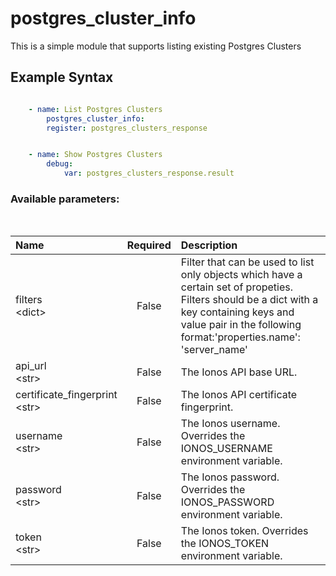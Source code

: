 # postgres_cluster_info

This is a simple module that supports listing existing Postgres Clusters

## Example Syntax


```yaml

    - name: List Postgres Clusters
        postgres_cluster_info:
        register: postgres_clusters_response


    - name: Show Postgres Clusters
        debug:
            var: postgres_clusters_response.result

```
### Available parameters:
&nbsp;

| Name | Required | Description |
| :--- | :---: | :--- |
| filters<br /><span>\<dict\></span> | False | Filter that can be used to list only objects which have a certain set of propeties. Filters should be a dict with a key containing keys and value pair in the following format:'properties.name': 'server_name' |
| api_url<br /><span>\<str\></span> | False | The Ionos API base URL. |
| certificate_fingerprint<br /><span>\<str\></span> | False | The Ionos API certificate fingerprint. |
| username<br /><span>\<str\></span> | False | The Ionos username. Overrides the IONOS_USERNAME environment variable. |
| password<br /><span>\<str\></span> | False | The Ionos password. Overrides the IONOS_PASSWORD environment variable. |
| token<br /><span>\<str\></span> | False | The Ionos token. Overrides the IONOS_TOKEN environment variable. |
